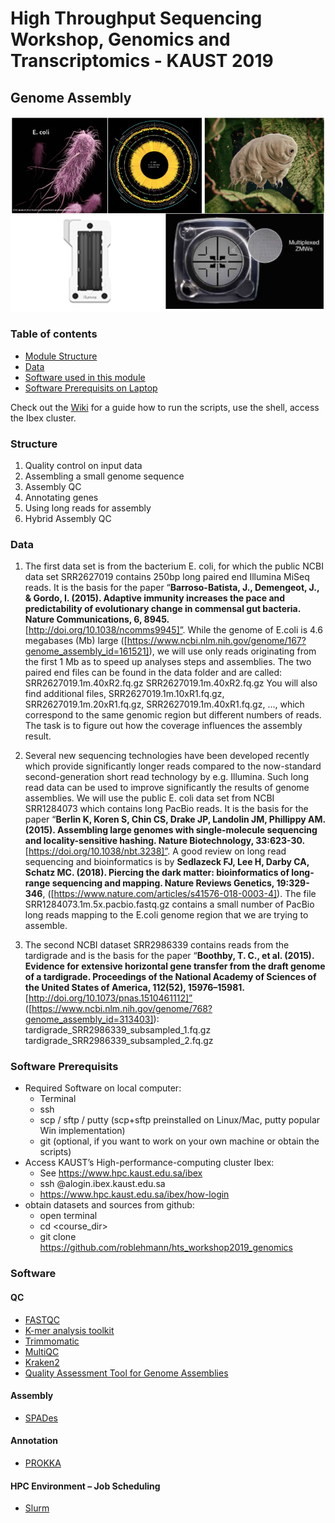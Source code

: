 # High Throughput Sequencing Workshop, Genomics and Transcriptomics - KAUST 2019
## Genome Assembly
![Genome Assembly Workshop](/img/genomicsWSimg.png?raw=true)

### Table of contents
  * [Module Structure](https://github.com/roblehmann/hts_workshop2019_genomics#structure)
  * [Data](https://github.com/roblehmann/hts_workshop2019_genomics#data)
  * [Software used in this module](https://github.com/roblehmann/hts_workshop2019_genomics#software)
  * [Software Prerequisits on Laptop](https://github.com/roblehmann/hts_workshop2019_genomics#software-prerequisits)

  Check out the [Wiki](https://github.com/roblehmann/hts_workshop2019_genomics/wiki) for a guide how to run the scripts, use the shell, access the Ibex cluster.

### Structure

1. Quality control on input data
2. Assembling a small genome sequence
3. Assembly QC
4. Annotating genes 
5. Using long reads for assembly
6. Hybrid Assembly QC

### Data

1.	The first data set is from the bacterium E. coli, for which the public NCBI data set SRR2627019 contains 250bp long paired end Illumina MiSeq reads. It is the basis for the paper “**Barroso-Batista, J., Demengeot, J., & Gordo, I. (2015). Adaptive immunity increases the pace and predictability of evolutionary change in commensal gut bacteria. Nature Communications, 6, 8945.** [http://doi.org/10.1038/ncomms9945]”. While the genome of E.coli is 4.6 megabases (Mb) large ([https://www.ncbi.nlm.nih.gov/genome/167?genome_assembly_id=161521]), we will use only reads originating from the first 1 Mb as to speed up analyses steps and assemblies. The two paired end files can be found in the data folder and are called:  
SRR2627019.1m.40xR2.fq.gz
SRR2627019.1m.40xR2.fq.gz
You will also find additional files, SRR2627019.1m.10xR1.fq.gz, SRR2627019.1m.20xR1.fq.gz, SRR2627019.1m.40xR1.fq.gz, …, which correspond to the same genomic region but different numbers of reads. The task is to figure out how the coverage influences the assembly result.

2. Several new sequencing technologies have been developed recently which provide significantly longer reads compared to the now-standard second-generation short read technology by e.g. Illumina. Such long read data can be used to improve significantly the results of genome assemblies. We will use the public E. coli data set from NCBI SRR1284073 which contains long PacBio reads. It is the basis for the paper “**Berlin K, Koren S, Chin CS, Drake JP, Landolin JM, Phillippy AM. (2015). Assembling large genomes with single-molecule sequencing and locality-sensitive hashing. Nature Biotechnology, 33:623-30.** [https://doi.org/10.1038/nbt.3238]”.
A good review on long read sequencing and bioinformatics is by **Sedlazeck FJ, Lee H, Darby CA,  Schatz MC. (2018). Piercing the dark matter: bioinformatics of long-range sequencing and mapping. Nature Reviews Genetics, 19:329-346**, ([https://www.nature.com/articles/s41576-018-0003-4]). The file SRR1284073.1m.5x.pacbio.fastq.gz contains a small number of PacBio long reads mapping to the E.coli genome region that we are trying to assemble.

3.	The second NCBI dataset SRR2986339 contains reads from the tardigrade and is the basis for the paper “**Boothby, T. C., et al. (2015). Evidence for extensive horizontal gene transfer from the draft genome of a tardigrade. Proceedings of the National Academy of Sciences of the United States of America, 112(52), 15976–15981.** [http://doi.org/10.1073/pnas.1510461112]” ([https://www.ncbi.nlm.nih.gov/genome/768?genome_assembly_id=313403]):
tardigrade_SRR2986339_subsampled_1.fq.gz
tardigrade_SRR2986339_subsampled_2.fq.gz

### Software Prerequisits

  * Required Software on local computer:
    * Terminal
    * ssh
    * scp / sftp / putty (scp+sftp preinstalled on Linux/Mac, putty popular Win implementation)
    * git (optional, if you want to work on your own machine or obtain the scripts)
  * Access KAUST’s High-performance-computing cluster Ibex:
    * See https://www.hpc.kaust.edu.sa/ibex
    * ssh <user>@alogin.ibex.kaust.edu.sa
    * https://www.hpc.kaust.edu.sa/ibex/how-login
  * obtain datasets and sources from github:
    * open terminal
    * cd <course_dir>
    * git clone https://github.com/roblehmann/hts_workshop2019_genomics

### Software

#### QC
* [FASTQC](http://www.bioinformatics.babraham.ac.uk/projects/fastqc)
* [K-mer analysis toolkit](https://kat.readthedocs.io)
* [Trimmomatic](https://github.com/timflutre/trimmomatic)
* [MultiQC](https://multiqc.info)
* [Kraken2](https://ccb.jhu.edu/software/kraken2/index.shtml?t=manual)
* [Quality Assessment Tool for Genome Assemblies](http://quast.sourceforge.net/quast)

#### Assembly
* [SPADes](http://cab.spbu.ru/software/spades/)

#### Annotation
* [PROKKA](https://github.com/tseemann/prokka)

#### HPC Environment – Job Scheduling
* [Slurm](https://slurm.schedmd.com/)

